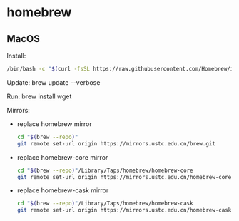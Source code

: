 # homebrew

## MacOS

Install:

```bash
/bin/bash -c "$(curl -fsSL https://raw.githubusercontent.com/Homebrew/install/HEAD/install.sh)"
```

Update: brew update --verbose

Run: brew install wget

Mirrors:

*   replace homebrew mirror

    ```bash
    cd "$(brew --repo)"
    git remote set-url origin https://mirrors.ustc.edu.cn/brew.git
    ```

*   replace homebrew-core mirror

    ```bash
    cd "$(brew --repo)"/Library/Taps/homebrew/homebrew-core
    git remote set-url origin https://mirrors.ustc.edu.cn/homebrew-core.git
    ```

*   replace homebrew-cask mirror

    ```bash
    cd "$(brew --repo)"/Library/Taps/homebrew/homebrew-cask
    git remote set-url origin https://mirrors.ustc.edu.cn/homebrew-cask.git
    ```
